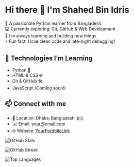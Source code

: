 # Hi there 👋 I'm Shahed Bin Idris

🚀 A passionate Python learner from Bangladesh  
💻 Currently exploring: Git, GitHub & Web Development  
🌱 I’m always learning and building new things  
⚡ Fun fact: I love clean code and late-night debugging!

## 🔧 Technologies I’m Learning
- Python 🐍
- HTML & CSS 🌐
- Git & GitHub 🛠️
- JavaScript (Coming soon!)

## 📫 Connect with me
- 📍 Location: Dhaka, Bangladesh 🇧🇩
- ✉️ Email: your@email.com
- 🌐 Website: [YourPortfolioLink](https://your-portfolio.com)

![GitHub Stats](https://github-readme-stats.vercel.app/api?username=shahedbinidris&show_icons=true&theme=radical)

<!-- Optional: Contribution streak -->
![GitHub Streak](https://streak-stats.demolab.com?user=shahedbinidris&theme=radical)

<!-- Optional: Top Languages -->
![Top Languages](https://github-readme-stats.vercel.app/api/top-langs/?username=shahedbinidris&layout=compact&theme=radical)
